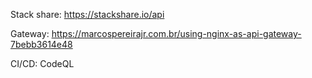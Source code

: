 Stack share:
https://stackshare.io/api

Gateway:
https://marcospereirajr.com.br/using-nginx-as-api-gateway-7bebb3614e48

CI/CD:
CodeQL
